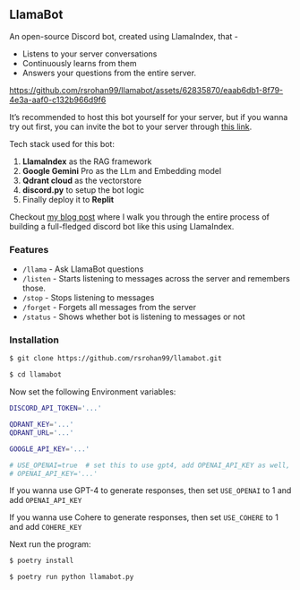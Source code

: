 ## LlamaBot

An open-source Discord bot, created using LlamaIndex, that -
- Listens to your server conversations
- Continuously learns from them
- Answers your questions from the entire server.

https://github.com/rsrohan99/llamabot/assets/62835870/eaab6db1-8f79-4e3a-aaf0-c132b966d9f6

It’s recommended to host this bot yourself for your server, but if you wanna try out first, you can invite the bot to your server through [this link](https://discord.com/api/oauth2/authorize?client_id=1203216926730616862&permissions=3072&scope=bot).

Tech stack used for this bot:
1. **LlamaIndex** as the RAG framework
2. **Google Gemini** Pro as the LLm and Embedding model
3. **Qdrant cloud** as the vectorstore
4. **discord.py** to setup the bot logic
5. Finally deploy it to **Replit**

Checkout [my blog post](https://clusteredbytes.pages.dev/posts/2024/create-a-discord-chatbot-using-llamaindex-for-your-server/) where I walk you through the entire process of building a full-fledged discord bot like this using LlamaIndex.

### Features

- `/llama` - Ask LlamaBot questions
- `/listen` - Starts listening to messages across the server and remembers those.
- `/stop` - Stops listening to messages
- `/forget` - Forgets all messages from the server
- `/status` - Shows whether bot is listening to messages or not


### Installation

```bash
$ git clone https://github.com/rsrohan99/llamabot.git

$ cd llamabot
```

Now set the following Environment variables:
```bash
DISCORD_API_TOKEN='...'

QDRANT_KEY='...'
QDRANT_URL='...'

GOOGLE_API_KEY='...'

# USE_OPENAI=true  # set this to use gpt4, add OPENAI_API_KEY as well, set USE_OPENAI to '' to use Gemini Pro
# OPENAI_API_KEY='...'
```
If you wanna use GPT-4 to generate responses, then set `USE_OPENAI` to 1 and add `OPENAI_API_KEY`

If you wanna use Cohere to generate responses, then set `USE_COHERE` to 1 and add `COHERE_KEY`

Next run the program:

```bash
$ poetry install

$ poetry run python llamabot.py
```
